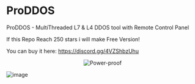 # ProDDOS
ProDDOS - MultiThreaded L7 &amp; L4 DDOS tool with Remote Control Panel

If this Repo Reach 250 stars i will make Free Version!

You can buy it here: https://discord.gg/4VZShbzUhu

<p align="center">
  <img src="https://cdn.discordapp.com/attachments/1129880311048699916/1129924066158051328/image.png" title="Power-proof">
</p>

![image](https://github.com/Exoduf0/ProDDOS/assets/119462427/98af4fb8-b3b3-452d-8c24-d6d673985782)

